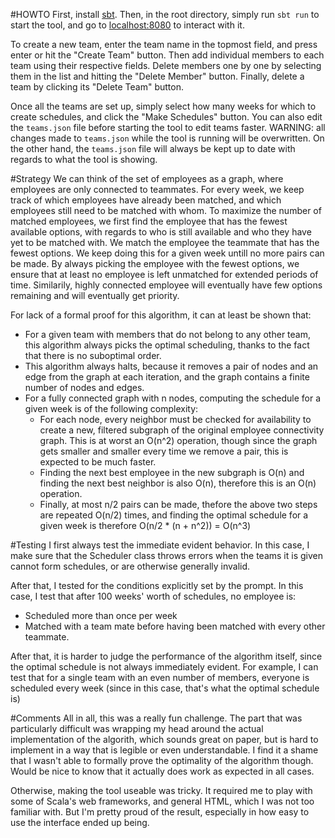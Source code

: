 #HOWTO
First, install [sbt](http://www.scala-sbt.org/0.13/docs/Setup.html). Then, in the root directory, simply run `sbt run` to start the tool, and go to [localhost:8080]() to interact with it.

To create a new team, enter the team name in the topmost field, and press enter or hit the "Create Team" button. Then add individual members to each team using their respective fields. Delete members one by one by selecting them in the list and hitting the "Delete Member" button. Finally, delete a team by clicking its "Delete Team" button.

Once all the teams are set up, simply select how many weeks for which to create schedules, and click the "Make Schedules" button. You can also edit the `teams.json` file before starting the tool to edit teams faster. WARNING: all changes made to `teams.json` while the tool is running will be overwritten. On the other hand, the `teams.json` file will always be kept up to date with regards to what the tool is showing.

#Strategy
We can think of the set of employees as a graph, where employees are only connected to teammates. For every week, we keep track of which employees have already been matched, and which employees still need to be matched with whom. To maximize the number of matched employees, we first find the employee that has the fewest available options, with regards to who is still available and who they have yet to be matched with. We match the employee the teammate that has the fewest options. We keep doing this for a given week untill no more pairs can be made. By always picking the employee with the fewest options, we ensure that at least no employee is left unmatched for extended periods of time. Similarily, highly connected employee will eventually have few options remaining and will eventually get priority.

For lack of a formal proof for this algorithm, it can at least be shown that:
+ For a given team with members that do not belong to any other team, this algorithm always picks the optimal scheduling, thanks to the fact that there is no suboptimal order.
+ This algorithm always halts, because it removes a pair of nodes and an edge from the graph at each iteration, and the graph contains a finite number of nodes and edges.
+ For a fully connected graph with n nodes, computing the schedule for a given week is of the following complexity:
  + For each node, every neighbor must be checked for availability to create a new, filtered subgraph of the original employee connectivity graph. This is at worst an O(n^2) operation, though since the graph gets smaller and smaller every time we remove a pair, this is expected to be much faster.
  + Finding the next best employee in the new subgraph is O(n) and finding the next best neighbor is also O(n), therefore this is an O(n) operation.
  + Finally, at most n/2 pairs can be made, thefore the above two steps are repeated O(n/2) times, and finding the optimal schedule for a given week is therefore O(n/2 * (n + n^2)) = O(n^3)

#Testing
I first always test the immediate evident behavior. In this case, I make sure that the Scheduler class throws errors when the teams it is given cannot form schedules, or are otherwise generally invalid.

After that, I tested for the conditions explicitly set by the prompt. In this case, I test that after 100 weeks' worth of schedules, no employee is:
+ Scheduled more than once per week
+ Matched with a team mate before having been matched with every other teammate.

After that, it is harder to judge the performance of the algorithm itself, since the optimal schedule is not always immediately evident. For example, I can test that for a single team with an even number of members, everyone is scheduled every week (since in this case, that's what the optimal schedule is)

#Comments
All in all, this was a really fun challenge. The part that was particularly difficult was wrapping my head around the actual implementation of the algorith, which sounds great on paper, but is hard to implement in a way that is legible or even understandable. I find it a shame that I wasn't able to formally prove the optimality of the algorithm though. Would be nice to know that it actually does work as expected in all cases.

Otherwise, making the tool useable was tricky. It required me to play with some of Scala's web frameworks, and general HTML, which I was not too familiar with. But I'm pretty proud of the result, especially in how easy to use the interface ended up being.